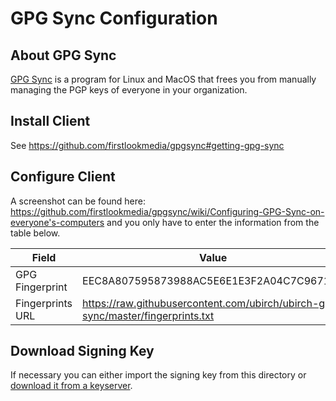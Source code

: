 # GPG Sync Configuration

## About GPG Sync

[GPG Sync](https://github.com/firstlookmedia/gpgsync) is a program for Linux and MacOS that frees you from manually managing the PGP keys of everyone in your organization.

## Install Client

See https://github.com/firstlookmedia/gpgsync#getting-gpg-sync

## Configure Client

A screenshot can be found here: https://github.com/firstlookmedia/gpgsync/wiki/Configuring-GPG-Sync-on-everyone's-computers and you only have to enter the information from the table below.

| Field            | Value                                                                            |
| ---------------- | -------------------------------------------------------------------------------- |
| GPG Fingerprint  | EEC8A807595873988AC5E6E1E3F2A04C7C9671C7                                         |
| Fingerprints URL | https://raw.githubusercontent.com/ubirch/ubirch-gpg-sync/master/fingerprints.txt |

## Download Signing Key

If necessary you can either import the signing key from this directory or [download it from a keyserver](https://sks-keyservers.net/pks/lookup?op=get&search=0xE3F2A04C7C9671C7).

